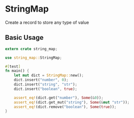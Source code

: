 # StringMap

Create a record to store any type of value

## Basic Usage

```rs
extern crate string_map;

use string_map::StringMap;

#[test]
fn main() {
    let mut dict = StringMap::new();
    dict.insert("number", 0);
    dict.insert("string", "str");
    dict.insert("boolean", true);

    assert_eq!(dict.get("number"), Some(&0));
    assert_eq!(dict.get_mut("string"), Some(&mut "str"));
    assert_eq!(dict.remove("boolean"), Some(true));
}
```